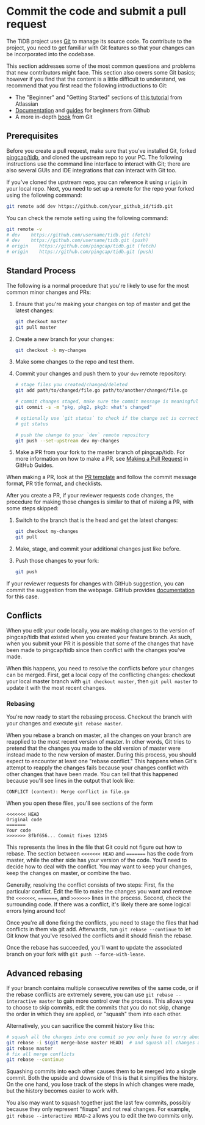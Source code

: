# Commit the code and submit a pull request

The TiDB project uses [Git](https://git-scm.com/) to manage its source code. To contribute to the project, you need to get familiar with Git features so that your changes can be incorporated into the codebase.

This section addresses some of the most common questions and problems that new contributors might face. This section also covers some Git basics; however if you find that the content is a little difficult to understand, we recommend that you first read the following introductions to Git:

* The "Beginner" and "Getting Started" sections of [this tutorial](https://www.atlassian.com/git/tutorials) from Atlassian
* [Documentation](https://docs.github.com/en/github/getting-started-with-github/set-up-git) and [guides](https://guides.github.com/introduction/git-handbook/) for beginners from Github
* A more in-depth [book](https://git-scm.com/book/en/v2/) from Git

## Prerequisites

Before you create a pull request, make sure that you've installed Git, forked [pingcap/tidb](https://github.com/pingcap/tidb), and cloned the upstream repo to your PC. The following instructions use the command line interface to interact with Git; there are also several GUIs and IDE integrations that can interact with Git too.

If you've cloned the upstream repo, you can reference it using `origin` in your local repo. Next, you need to set up a remote for the repo your forked using the following command:

```bash
git remote add dev https://github.com/your_github_id/tidb.git
```

You can check the remote setting using the following command:

```bash
git remote -v
# dev    https://github.com/username/tidb.git (fetch)
# dev    https://github.com/username/tidb.git (push)
# origin    https://github.com/pingcap/tidb.git (fetch)
# origin    https://github.com/pingcap/tidb.git (push)
```

## Standard Process

The following is a normal procedure that you're likely to use for the most common minor changes and PRs:

1. Ensure that you're making your changes on top of master and get the latest changes:

   ```bash
   git checkout master
   git pull master
   ```

2. Create a new branch for your changes:

   ```bash
   git checkout -b my-changes
   ```

3. Make some changes to the repo and test them.
4. Commit your changes and push them to your `dev` remote repository:

   ```bash
   # stage files you created/changed/deleted
   git add path/to/changed/file.go path/to/another/changed/file.go

   # commit changes staged, make sure the commit message is meaningful and readable
   git commit -s -m "pkg, pkg2, pkg3: what's changed"

   # optionally use `git status` to check if the change set is correct
   # git status

   # push the change to your `dev` remote repository
   git push --set-upstream dev my-changes
   ```

5. Make a PR from your fork to the master branch of pingcap/tidb. For more information on how to make a PR, see [Making a Pull Request](https://guides.github.com/activities/forking/#making-a-pull-request) in GitHub Guides.

When making a PR, look at the [PR template](https://raw.githubusercontent.com/pingcap/tidb/master/.github/pull_request_template.md) and follow the commit message format, PR title format, and checklists.

After you create a PR, if your reviewer requests code changes, the procedure for making those changes is similar to that of making a PR, with some steps skipped:

1. Switch to the branch that is the head and get the latest changes:

   ```bash
   git checkout my-changes
   git pull
   ```

2. Make, stage, and commit your additional changes just like before.
3. Push those changes to your fork:

   ```bash
   git push
   ```

If your reviewer requests for changes with GitHub suggestion, you can commit the suggestion from the webpage. GitHub provides [documentation](https://docs.github.com/en/github/collaborating-with-issues-and-pull-requests/reviewing-changes-in-pull-requests/incorporating-feedback-in-your-pull-request#applying-suggested-changes) for this case.

## Conflicts

When you edit your code locally, you are making changes to the version of pingcap/tidb that existed when you created your feature branch. As such, when you submit your PR it is possible that some of the changes that have been made to pingcap/tidb since then conflict with the changes you've made.

When this happens, you need to resolve the conflicts before your changes can be merged. First, get a local copy of the conflicting changes: checkout your local master branch with `git checkout master`, then `git pull master` to update it with the most recent changes.

### Rebasing

You're now ready to start the rebasing process. Checkout the branch with your changes and execute `git rebase master`.

When you rebase a branch on master, all the changes on your branch are reapplied to the most recent version of master. In other words, Git tries to pretend that the changes you made to the old version of master were instead made to the new version of master. During this process, you should expect to encounter at least one "rebase conflict." This happens when Git's attempt to reapply the changes fails because your changes conflict with other changes that have been made. You can tell that this happened because you'll see lines in the output that look like:

```text
CONFLICT (content): Merge conflict in file.go
```

When you open these files, you'll see sections of the form

```text
<<<<<<< HEAD
Original code
=======
Your code
>>>>>>> 8fbf656... Commit fixes 12345
```

This represents the lines in the file that Git could not figure out how to rebase. The section between `<<<<<<< HEAD` and `=======` has the code from master, while the other side has your version of the code. You'll need to decide how to deal with the conflict. You may want to keep your changes, keep the changes on master, or combine the two.

Generally, resolving the conflict consists of two steps: First, fix the particular conflict. Edit the file to make the changes you want and remove the `<<<<<<<`, `=======`, and `>>>>>>>` lines in the process. Second, check the surrounding code. If there was a conflict, it's likely there are some logical errors lying around too!

Once you're all done fixing the conflicts, you need to stage the files that had conflicts in them via git add. Afterwards, run `git rebase --continue` to let Git know that you've resolved the conflicts and it should finish the rebase.

Once the rebase has succeeded, you'll want to update the associated branch on your fork with `git push --force-with-lease`.

## Advanced rebasing

If your branch contains multiple consecutive rewrites of the same code, or if the rebase conflicts are extremely severe, you can use `git rebase --interactive master` to gain more control over the process. This allows you to choose to skip commits, edit the commits that you do not skip, change the order in which they are applied, or "squash" them into each other.

Alternatively, you can sacrifice the commit history like this:

```bash
# squash all the changes into one commit so you only have to worry about conflicts once
git rebase -i $(git merge-base master HEAD)  # and squash all changes along the way
git rebase master
# fix all merge conflicts
git rebase --continue
```

Squashing commits into each other causes them to be merged into a single commit. Both the upside and downside of this is that it simplifies the history. On the one hand, you lose track of the steps in which changes were made, but the history becomes easier to work with.

You also may want to squash together just the last few commits, possibly because they only represent "fixups" and not real changes. For example, `git rebase --interactive HEAD~2` allows you to edit the two commits only.
